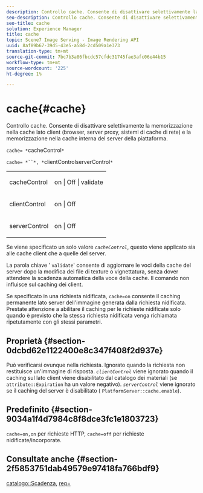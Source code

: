 ```yaml
---
description: Controllo cache. Consente di disattivare selettivamente la memorizzazione nella cache lato client (browser, server proxy, sistemi di cache di rete) e la memorizzazione nella cache interna del server della piattaforma.
seo-description: Controllo cache. Consente di disattivare selettivamente la memorizzazione nella cache lato client (browser, server proxy, sistemi di cache di rete) e la memorizzazione nella cache interna del server della piattaforma.
seo-title: cache
solution: Experience Manager
title: cache
topic: Scene7 Image Serving - Image Rendering API
uuid: 8af89b67-39d5-43e5-a58d-2cd509a1e373
translation-type: tm+mt
source-git-commit: 7bc7b3a86fbcdc57cfdc31745fae3afc06e44b15
workflow-type: tm+mt
source-wordcount: '225'
ht-degree: 1%

---
```



# cache{#cache}

Controllo cache. Consente di disattivare selettivamente la memorizzazione nella cache lato client (browser, server proxy, sistemi di cache di rete) e la memorizzazione nella cache interna del server della piattaforma.

`cache= *`cacheControl`*`

`cache= *``*, *`clientControlserverControl`*`

<table id="simpletable_CBB5DFBD48B444A4AA806B11299BC43E"> 
 <tr class="strow"> 
  <td class="stentry"> <p><span class="varname"> cacheControl</span> </p> </td> 
  <td class="stentry"> <p>on | Off | validate </p></td> 
 </tr> 
 <tr class="strow"> 
  <td class="stentry"> <p><span class="varname"> clientControl  </span> </p> </td> 
  <td class="stentry"> <p>on | Off </p></td> 
 </tr> 
 <tr class="strow"> 
  <td class="stentry"> <p><span class="varname"> serverControl  </span> </p></td> 
  <td class="stentry"> <p>on | Off </p></td> 
 </tr> 
</table>

Se viene specificato un solo valore *`cacheControl`*, questo viene applicato sia alle cache client che a quelle del server.

La parola chiave &#39; `validate`&#39; consente di aggiornare le voci della cache del server dopo la modifica dei file di texture o vignettatura, senza dover attendere la scadenza automatica della voce della cache. Il comando non influisce sul caching dei client.

Se specificato in una richiesta nidificata, `cache=on` consente il caching permanente lato server dell&#39;immagine generata dalla richiesta nidificata. Prestate attenzione a abilitare il caching per le richieste nidificate solo quando è previsto che la stessa richiesta nidificata venga richiamata ripetutamente con gli stessi parametri.

## Proprietà {#section-0dcbd62e1122400e8c347f408f2d937e}

Può verificarsi ovunque nella richiesta. Ignorato quando la richiesta non restituisce un&#39;immagine di risposta. *`clientControl`* viene ignorato quando il caching sul lato client viene disabilitato dal catalogo dei materiali (se  `attribute::Expiration` ha un valore negativo). *`serverControl`* viene ignorato se il caching del server è disabilitato (  `PlatformServer::cache.enable`).

## Predefinito {#section-9034a1f4d7984c8f8dce3fc1e1803723}

`cache=on,on` per richieste HTTP,  `cache=off` per richieste nidificate/incorporate.

## Consultate anche {#section-2f5853751dab49579e97418fa766bdf9}

[catalogo::Scadenza](../../../../../ir-api/material-cat/image-rendering-api-ref/c-ir-material-catalog/c-ir-material-data-reference/r-ir-expiration-dataref.md#reference-5e93943abff54c93bf85aae3b911a3ce),  [req=](../../../../../ir-api/http-protocol/image-rendering-api-ref/c-ir-http-protocol-ref/c-ir-http-protocol-command-reference/r-ir-req.md#reference-792b1a663fb64261bd2de2a209b847fb)
